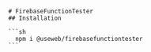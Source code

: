 
        # FirebaseFunctionTester
        ## Installation

        ```sh
          npm i @useweb/firebasefunctiontester
        ```
        